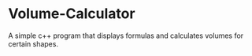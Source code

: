 # Volume-Calculator
A simple c++ program that displays formulas and calculates volumes for certain shapes.
